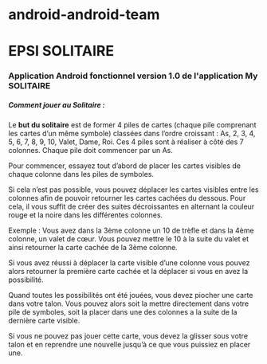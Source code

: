 # android-android-team
<h1>EPSI SOLITAIRE</h1>
<h3>Application Android fonctionnel version 1.0 de l'application My SOLITAIRE</h3>
<h5>Comment jouer au Solitaire :</h5>
<p>Le <strong>but du solitaire</strong> est de former 4 piles de cartes (chaque pile comprenant les cartes d’un même symbole) classées dans l’ordre croissant : As, 2, 3, 4, 5, 6, 7, 8, 9, 10, Valet, Dame, Roi. Ces 4 piles sont à réaliser à côté des 7 colonnes. Chaque pile doit commencer par un As.
   
   Pour commencer, essayez tout d’abord de placer les cartes visibles de chaque colonne dans les piles de symboles.
   
   Si cela n’est pas possible, vous pouvez déplacer les cartes visibles entre les colonnes afin de pouvoir retourner les cartes cachées du dessous. Pour cela, il vous suffit de créer des suites décroissantes en alternant la couleur rouge et la noire dans les différentes colonnes.
   
   Exemple : Vous avez dans la 3ème colonne un 10 de trèfle et dans la 4ème colonne, un valet de cœur. Vous pouvez mettre le 10 à la suite du valet et ainsi retourner la carte cachée de la 3ème colonne.
   
   Si vous avez réussi à déplacer la carte visible d’une colonne vous pouvez alors retourner la première carte cachée et la déplacer si vous en avez la possibilité.
   
   Quand toutes les possibilités ont été jouées, vous devez piocher une carte dans votre talon. Vous pouvez alors soit la mettre directement dans votre pile de symboles, soit la placer dans une des colonnes a la suite de la dernière carte visible.
   
   Si vous ne pouvez pas jouer cette carte, vous devez la glisser sous votre talon et en reprendre une nouvelle jusqu’à ce que vous puissiez en placer une.</p>
